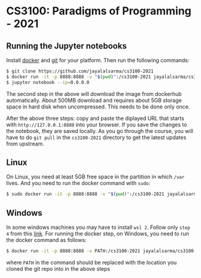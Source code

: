 # CS3100: Paradigms of Programming - 2021

## Running the Jupyter notebooks

Install [docker](https://docs.docker.com/install/#supported-platforms) and [git](https://git-scm.com/book/en/v2/Getting-Started-Installing-Git) for your platform.
Then run the following commands:

```bash 
$ git clone https://github.com/jayalalsarma/cs3100-2021 
$ docker run -it -p 8888:8888 -v "$(pwd)":/cs3100-2021 jayalalsarma/cs3100-2021:latest
$ jupyter notebook --ip=0.0.0.0 
``` 

The second step in the above will download the image from dockerhub 
automatically. About 500MB download and requires about 5GB storage space 
in hard disk when uncompressed. This needs to be done only once.

After the above three steps: copy and paste the diplayed URL that starts with `http://127.0.0.1:8888` into
your browser. If you save the changes to the notebook, they are saved locally.
As you go through the course, you will have to do `git pull` in the
`cs3100-2021` directory to get the latest updates from upstream.

## Linux

On Linux, you need at least 5GB free space in the partition in which `/var` lives.
And you need to run the docker command with `sudo`:

```bash
$ sudo docker run -it -p 8888:8888 -v "$(pwd)":/cs3100-2021 jayalalsarma/cs3100-2021:latest
```

## Windows

In some windows machines you may have to install `wsl 2`. Follow only `step 4` from this [link](https://docs.microsoft.com/en-us/windows/wsl/install-win10#step-4---download-the-linux-kernel-update-package).
For running the docker step, on Windows, you need to run the docker command as follows:

```bash
$ docker run -it -p 8888:8888 -v PATH:/cs3100-2021 jayalalsarma/cs3100-2021:latest
```
where `PATH` in the command should be replaced with the location you cloned the git repo into in the above steps


